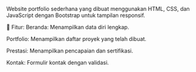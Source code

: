 Website portfolio sederhana yang dibuat menggunakan HTML, CSS, dan JavaScript dengan Bootstrap untuk tampilan responsif.

📌 Fitur:
Beranda: Menampilkan data diri lengkap.

Portfolio: Menampilkan daftar proyek yang telah dibuat.

Prestasi: Menampilkan pencapaian dan sertifikasi.

Kontak: Formulir kontak dengan validasi.

